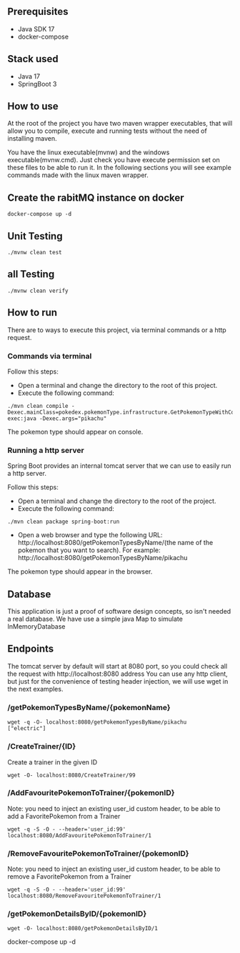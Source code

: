 ## Prerequisites
- Java SDK 17
- docker-compose

## Stack used 
- Java 17
- SpringBoot 3

## How to use
At the root of the project you have two maven wrapper executables, that will allow you to compile, execute and running tests
without the need of installing maven.

You have the linux executable(mvnw) and the windows executable(mvnw.cmd). Just check you have execute permission set on these files to be able to run it.
In the following sections you will see example commands made with the linux maven wrapper.

## Create the rabitMQ instance on docker
```
docker-compose up -d
```

## Unit Testing
```
./mvnw clean test
```

## all Testing
```
./mvnw clean verify
```

## How to run
There are to ways to execute this project, via terminal commands or a http request.



### Commands via terminal
Follow this steps:
  - Open a terminal and change the directory to the root of this project.
  - Execute the following command: 
```
./mvn clean compile -Dexec.mainClass=pokedex.pokemonType.infrastructure.GetPokemonTypeWithConsole exec:java -Dexec.args="pikachu"
```

The pokemon type should appear on console.

### Running a http server
Spring Boot provides an internal tomcat server that we can use to easily run a http server.

Follow this steps:
- Open a terminal and change the directory to the root of the project.
- Execute the following command:
``` 
./mvn clean package spring-boot:run
```

- Open a web browser and type the following URL: http://localhost:8080/getPokemonTypesByName/(the name of the pokemon that you want to search).
For example: http://localhost:8080/getPokemonTypesByName/pikachu
  
The pokemon type should appear in the browser.

## Database
This application is just a proof of software design concepts, so isn't needed a real database. We have use a simple java Map to simulate InMemoryDatabase

## Endpoints
The tomcat server by default will start at 8080 port, so you could check all the request with http://localhost:8080 address
You can use any http client, but just for the convenience of testing header injection, we will use wget in the next examples.

### /getPokemonTypesByName/{pokemonName}
```
wget -q -O- localhost:8080/getPokemonTypesByName/pikachu
["electric"]
```
### /CreateTrainer/{ID}
Create a trainer in the given ID
```
wget -O- localhost:8080/CreateTrainer/99
```

### /AddFavouritePokemonToTrainer/{pokemonID}
Note: you need to inject an existing user_id custom header, to be able to add a FavoritePokemon from a Trainer
```
wget -q -S -O - --header='user_id:99' localhost:8080/AddFavouritePokemonToTrainer/1
```

### /RemoveFavouritePokemonToTrainer/{pokemonID}
Note: you need to inject an existing user_id custom header, to be able to remove a FavoritePokemon from a Trainer
```
wget -q -S -O - --header='user_id:99' localhost:8080/RemoveFavouritePokemonToTrainer/1
```

### /getPokemonDetailsByID/{pokemonID}
```
wget -O- localhost:8080/getPokemonDetailsByID/1
```



docker-compose up -d 